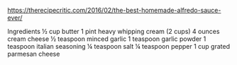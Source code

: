 https://therecipecritic.com/2016/02/the-best-homemade-alfredo-sauce-ever/

Ingredients
½ cup butter
1 pint heavy whipping cream (2 cups)
4 ounces cream cheese
½ teaspoon minced garlic
1 teaspoon garlic powder
1 teaspoon italian seasoning
¼ teaspoon salt
¼ teaspoon pepper
1 cup grated parmesan cheese
